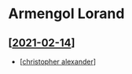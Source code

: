 # Armengol Lorand

## [[2021-02-14]]
- [[christopher alexander]]


[//begin]: # "Autogenerated link references for markdown compatibility"
[2021-02-14]: journal/2021-02-14 "2021-02-14"
[christopher alexander]: christopher-alexander "Christopher Alexander"
[//end]: # "Autogenerated link references"
